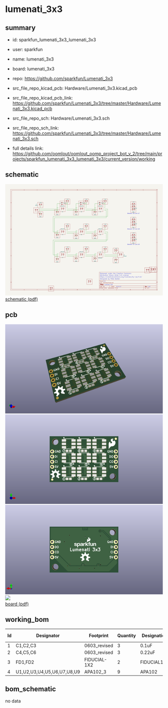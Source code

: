 # lumenati_3x3
 
## summary 
* id: sparkfun_lumenati_3x3_lumenati_3x3
* user: sparkfun
* name: lumenati_3x3
* board: lumenati_3x3
* repo: https://github.com/sparkfun/Lumenati_3x3
* src_file_repo_kicad_pcb: Hardware/Lumenati_3x3.kicad_pcb
* src_file_repo_kicad_pcb_link: https://github.com/sparkfun/Lumenati_3x3/tree/master/Hardware/Lumenati_3x3.kicad_pcb


* src_file_repo_sch: Hardware/Lumenati_3x3.sch
* src_file_repo_sch_link: https://github.com/sparkfun/Lumenati_3x3/tree/master/Hardware/Lumenati_3x3.sch
* full details link: https://github.com/oomlout/oomlout_oomp_project_bot_v_2/tree/main/projects/sparkfun_lumenati_3x3_lumenati_3x3/current_version/working  

## schematic  
![](working_schematic_600.png)  
[schematic (pdf)](working_schematic.pdf) 






















## pcb  
![](working_3d_600.png) 
![](working_3d_front_600.png)  
![](working_3d_back_600.png)  
![](working_600.png)  
[board (pdf)](working.pdf)  

## working_bom
| Id | Designator | Footprint | Quantity | Designation | Supplier and ref |  | None | 
| --- | --- | --- | --- | --- | --- | --- | --- | 
| 1 | C1,C2,C3 | 0603_revised | 3 | 0.1uF |  |  | [''] | 
| 2 | C4,C5,C6 | 0603_revised | 3 | 0.22uF |  |  | [''] | 
| 3 | FD1,FD2 | FIDUCIAL-1X2 | 2 | FIDUCIAL1X2 |  |  | [''] | 
| 4 | U1,U2,U3,U4,U5,U6,U7,U8,U9 | APA102_3 | 9 | APA102 |  |  | [''] | 


## bom_schematic
no data


